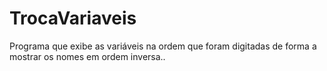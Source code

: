# TrocaVariaveis
Programa que exibe as variáveis na ordem que foram digitadas de forma a mostrar os nomes em ordem inversa..
